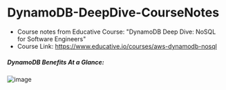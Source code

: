 # DynamoDB-DeepDive-CourseNotes
- Course notes from Educative Course: "DynamoDB Deep Dive: NoSQL for Software Engineers"
- Course Link: https://www.educative.io/courses/aws-dynamodb-nosql 



##### DynamoDB Benefits At a Glance:
![image](https://user-images.githubusercontent.com/85839035/190564165-7445aece-598a-41ca-ae7a-d39a73983e7b.png)


